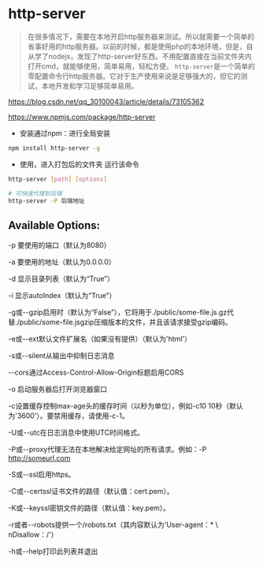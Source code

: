 # http-server

> 在很多情况下，需要在本地开启http服务器来测试。所以就需要一个简单的省事好用的http服务器。以前的时候，都是使用php的本地环境，但是，自从学了nodejs，发现了http-server好东西。不用配置直接在当前文件夹内打开cmd，就能够使用，简单易用，轻松方便。 `http-server`是一个简单的零配置命令行http服务器。它对于生产使用来说是足够强大的，但它的测试，本地开发和学习足够简单易用。

https://blog.csdn.net/qq_30100043/article/details/73105362

https://www.npmjs.com/package/http-server



- 安装通过npm：进行全局安装

```bash
npm install http-server -g
```

- 使用，进入打包后的文件夹 运行该命令

```bash
http-server [path] [options]

# 可快速代理到后端
http-server -P 后端地址 
```



## Available Options:

-p 要使用的端口（默认为8080）

-a 要使用的地址（默认为0.0.0.0）

-d 显示目录列表（默认为“True”）

-i 显示autoIndex（默认为“True”）

-g或--gzip启用时（默认为“False”），它将用于./public/some-file.js.gz代替./public/some-file.jsgzip压缩版本的文件，并且该请求接受gzip编码。

-e或--ext默认文件扩展名（如果没有提供）（默认为'html'）

-s或--silent从输出中抑制日志消息

--cors通过Access-Control-Allow-Origin标题启用CORS

-o 启动服务器后打开浏览器窗口

-c设置缓存控制max-age头的缓存时间（以秒为单位），例如-c10 10秒（默认为'3600'）。要禁用缓存，请使用-c-1。

-U或--utc在日志消息中使用UTC时间格式。

-P或--proxy代理无法在本地解决给定网址的所有请求。例如：-P http://someurl.com

-S或--ssl启用https。

-C或--certssl证书文件的路径（默认值：cert.pem）。

-K或--keyssl密钥文件的路径（默认值：key.pem）。

-r或者--robots提供一个/robots.txt（其内容默认为'User-agent：* \ nDisallow：/'）

-h或--help打印此列表并退出
